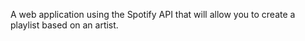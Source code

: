 A web application using the Spotify API that will allow you to create a playlist based on an artist. 